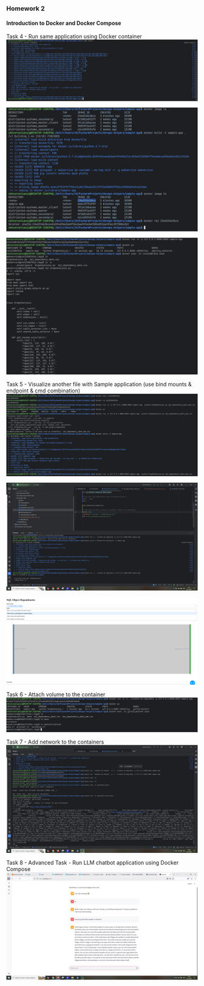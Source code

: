 ### Homework 2
#### Introduction to Docker and Docker Compose

Task 4  - Run same application using Docker container
![docker build](./img/docker-build.PNG)

![Docker Images](./img/docker-image.PNG)

![Docker Container](./img/docker-container.PNG)


Task 5 - Visualize another file with Sample application (use bind mounts & endpoint & cmd combination)
![Docker Another File](./img/docker-run-another-file.PNG)

![Docker endpoint cmd](./img/docker-endpoint-cmd.png)

![Docker Application](./img/docker-app.PNG)



Task 6 - Attach volume to the container
![Docker Attach Volume](./img/docker-attach-volume.PNG)


Task 7 - Add network to the containers
![Docker Network](./img/docker-network.png)


Task 8 - Advanced Task - Run LLM chatbot application using Docker Compose
![Docker Compose chatbot](./img/docker-chatbot.png)